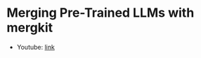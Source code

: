 
# Merging Pre-Trained LLMs with mergkit

- Youtube: [link](https://www.youtube.com/watch?v=i54OXTEcaKA)

